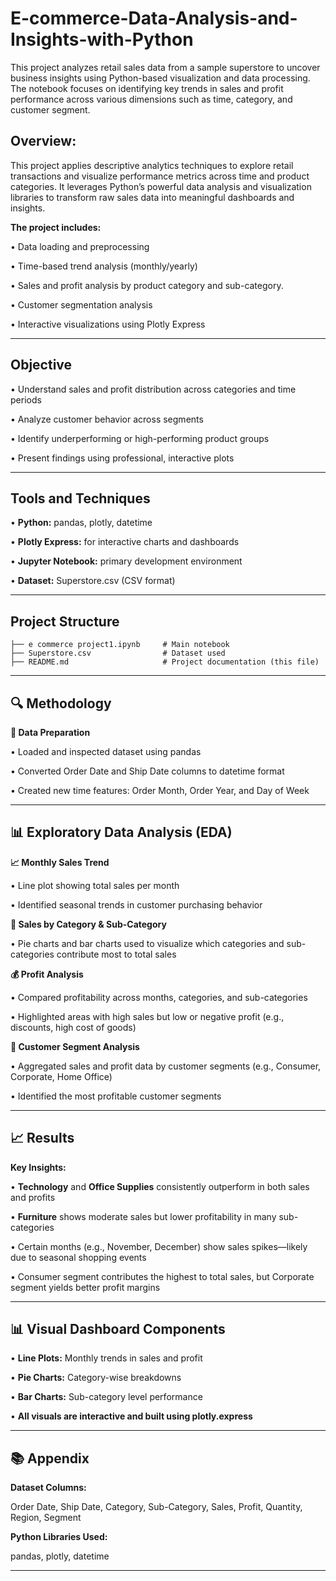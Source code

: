 # E-commerce-Data-Analysis-and-Insights-with-Python
This project analyzes retail sales data from a sample superstore to uncover business insights using Python-based visualization and data processing. The notebook focuses on identifying key trends in sales and profit performance across various dimensions such as time, category, and customer segment.

## Overview:

This project applies descriptive analytics techniques to explore retail transactions and visualize performance metrics across time and product categories. It leverages Python’s powerful data analysis and visualization libraries to transform raw sales data into meaningful dashboards and insights.

**The project includes:**

• Data loading and preprocessing

• Time-based trend analysis (monthly/yearly)

• Sales and profit analysis by product category and sub-category.

• Customer segmentation analysis

• Interactive visualizations using Plotly Express

---
## Objective

• Understand sales and profit distribution across categories and time periods

• Analyze customer behavior across segments

• Identify underperforming or high-performing product groups

• Present findings using professional, interactive plots

---
## Tools and Techniques

• **Python:** pandas, plotly, datetime

• **Plotly Express:** for interactive charts and dashboards

• **Jupyter Notebook:** primary development environment

• **Dataset:** Superstore.csv (CSV format)

---
## Project Structure

```
├── e commerce project1.ipynb     # Main notebook
├── Superstore.csv                # Dataset used
├── README.md                     # Project documentation (this file)
```

---
## 🔍 Methodology

**🧹 Data Preparation**

• Loaded and inspected dataset using pandas

• Converted Order Date and Ship Date columns to datetime format

• Created new time features: Order Month, Order Year, and Day of Week

---

## **📊 Exploratory Data Analysis (EDA)**

**📈 Monthly Sales Trend**

• Line plot showing total sales per month

• Identified seasonal trends in customer purchasing behavior

**🧴 Sales by Category & Sub-Category**

• Pie charts and bar charts used to visualize which categories and sub-categories contribute most to total sales

**💰 Profit Analysis**

• Compared profitability across months, categories, and sub-categories

• Highlighted areas with high sales but low or negative profit (e.g., discounts, high cost of goods)

**👥 Customer Segment Analysis**

• Aggregated sales and profit data by customer segments (e.g., Consumer, Corporate, Home Office)

• Identified the most profitable customer segments

---

## 📈 Results

**Key Insights:**

• **Technology** and **Office Supplies** consistently outperform in both sales and profits

• **Furniture** shows moderate sales but lower profitability in many sub-categories

• Certain months (e.g., November, December) show sales spikes—likely due to seasonal shopping events

• Consumer segment contributes the highest to total sales, but Corporate segment yields better profit margins

---
## **📊 Visual Dashboard Components**

• **Line Plots:** Monthly trends in sales and profit

• **Pie Charts:** Category-wise breakdowns

• **Bar Charts:** Sub-category level performance

• **All visuals are interactive and built using plotly.express**

---

## **📚 Appendix**

**Dataset Columns:**

Order Date, Ship Date, Category, Sub-Category, Sales, Profit, Quantity, Region, Segment

**Python Libraries Used:**

pandas, plotly, datetime

---
